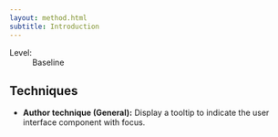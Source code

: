 ```yaml
---
layout: method.html
subtitle: Introduction
---
```


<dl class="method-card">
  <div>
    <dt>Level:</dt>
    <dd>Baseline</dd>
  </div>
</dl>

## Techniques

* **Author technique (General):** Display a tooltip to indicate the user interface component with focus.
